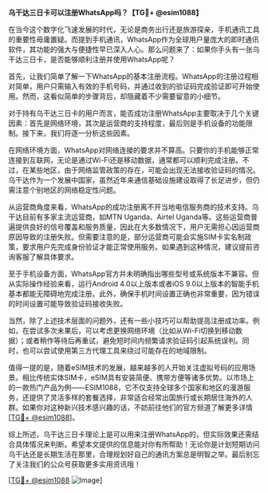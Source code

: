 **乌干达三日卡可以注册WhatsApp吗？【TG💪+ @esim1088】**

在当今这个数字化飞速发展的时代，无论是商务出行还是旅游探亲，手机通讯工具的重要性毋庸置疑。而提到手机通讯，WhatsApp作为全球用户量庞大的即时通讯软件，其功能的强大与便捷性早已深入人心。那么问题来了：如果你手头有一张乌干达三日卡，是否能够顺利注册并使用WhatsApp呢？

首先，让我们简单了解一下WhatsApp的基本注册流程。WhatsApp的注册过程相对简单，用户只需输入有效的手机号码，并通过收到的验证码完成验证即可开始使用。然而，这看似简单的步骤背后，却隐藏着不少需要留意的小细节。

对于持有乌干达三日卡的用户而言，能否成功注册WhatsApp主要取决于几个关键因素：首先是网络环境，其次是运营商的支持程度，最后则是手机设备的功能限制。接下来，我们将逐一分析这些因素。

在网络环境方面，WhatsApp对网络连接的要求并不算高。只要你的手机能够正常连接到互联网，无论是通过Wi-Fi还是移动数据，通常都可以顺利完成注册。不过，在某些地区，由于网络监管政策的存在，可能会出现无法接收验证码的情况。乌干达作为一个发展中国家，虽然近年来通信基础设施建设取得了长足进步，但仍需注意个别地区的网络稳定性问题。

从运营商角度来看，WhatsApp的成功注册离不开当地电信服务商的技术支持。乌干达目前有多家主流运营商，如MTN Uganda、Airtel Uganda等。这些运营商普遍提供良好的信号覆盖和服务质量，因此在大多数情况下，用户无需担心因运营商原因导致的注册失败。但需要注意的是，部分运营商可能会实施SIM卡实名制政策，要求用户先完成身份验证才能正常使用服务。如果遇到这种情况，建议提前咨询客服了解具体要求。

至于手机设备方面，WhatsApp官方并未明确指出哪些型号或系统版本不兼容。但从实际操作经验来看，运行Android 4.0以上版本或者iOS 9.0以上版本的智能手机基本都能无障碍地完成注册。此外，确保手机时间设置正确也非常重要，因为错误的时间设置可能导致验证码接收失败。

当然，除了上述技术层面的问题外，还有一些小技巧可以帮助提高注册成功率。例如，在尝试多次未果后，可以考虑更换网络环境（比如从Wi-Fi切换到移动数据）；或者稍作等待后再重试，避免短时间内频繁请求验证码引起系统误判。同时，也可以尝试使用第三方代理工具来绕过可能存在的地域限制。

值得一提的是，随着eSIM技术的发展，越来越多的人开始关注虚拟号码的应用场景。相比传统实体SIM卡，eSIM具有安装简便、携带方便等诸多优势。以市场上的一款热门产品为例——ESIM1088，它不仅支持全球多个国家和地区的漫游服务，还提供了灵活多样的套餐选择，非常适合经常出国旅行或长期居住海外的人群。如果你对这种新兴技术感兴趣的话，不妨前往他们的官方频道了解更多详情[[TG💪+ @esim1088](https://t.me/s/esim1088)]。

综上所述，乌干达三日卡理论上是可以用来注册WhatsApp的，但实际效果还需结合具体情况来判断。希望本文提供的信息能对你有所帮助！无论你是计划短期访问乌干达还是长期生活在那里，合理规划好自己的通讯方案总是明智之举。最后别忘了关注我们的公众号获取更多实用资讯哦！

[[TG💪+ @esim1088](https://t.me/s/esim1088) ![Image](https://i.postimg.cc/4NQfJmqS/Snipaste-2025-05-13-00-14-12.png)]